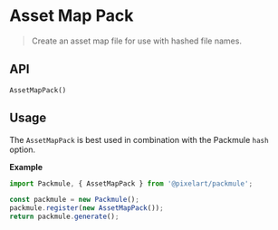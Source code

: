 # Asset Map Pack
> Create an asset map file for use with hashed file names.

## API
`AssetMapPack()`

## Usage

The `AssetMapPack` is best used in combination with the Packmule `hash` option.

**Example**

```ts
import Packmule, { AssetMapPack } from '@pixelart/packmule';

const packmule = new Packmule();
packmule.register(new AssetMapPack());
return packmule.generate();
```
